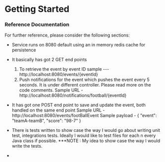 # Getting Started

### Reference Documentation
For further reference, please consider the following sections:

* Service runs on 8080 default using an in memory redis cache for persistence
* It basically has got 2 GET end points
	1. To retrieve the event by event ID sample --- http://localhost:8080/events/{eventId} 
	2. Push notifications for the event which pushes the event every 5 seconds. It is under different controller. Please 		read more on the code comments. Sample URL - http://localhost:8080/notifications/football/{eventId}
	
* It has got one POST end point to save and update the event, both handled on the same end point
    Sample URL -   http://localhost:8080/events/footBallEvent
    Sample payload - {
    "event": "teamA-teamB",
    "score": "98-7"
}


* There is tests written to show case the way I would go about writing unit test, integrations tests. Ideally I would like to test files for each n every Java class if possible.
***NOTE : My idea to show case the way I would write the tests.


* 


